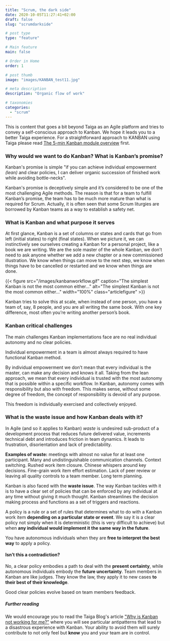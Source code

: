 ```yaml
---
title: "Scrum, the dark side"
date: 2020-10-05T11:27:41+02:00
draft: false
slug: "scrumdarkside"

# post type
type: "feature"

# Main feature
main: false

# Order in Home
order: 1

# post thumb
image: "images/KANBAN_test11.jpg"

# meta description
description: "Organic flow of work"

# taxonomies
categories:
  - "scrum"
---
```


This is content that goes a bit beyond Taiga as an Agile platform and tries to convey a self-conscious approach to Kanban. We hope it leads you to a better Taiga experience. For a straightforward approach to KANBAN using Taiga please read [The 5-min Kanban module overview](/features/5minkanban) first.

### Why would we want to do Kanban? What is Kanban’s promise?

Kanban's promise is simple "if you can achieve individual empowerment *(lean)* and clear policies, I can deliver organic succession of finished work while avoiding bottle-necks". 

Kanban's promise is deceptively simple and it’s considered to be one of the most challenging Agile methods. The reason is that for a team to fulfill Kanban’s promise, the team has to be much more mature than what is required for Scrum.
Actually, it is often seen that some Scrum liturgies are borrowed by Kanban teams as a way to establish a safety net. 

### What is Kanban and what purpose it serves

At first glance, Kanban is a set of columns or states and cards that go from left (initial states) to right (final states). When we picture it, we can instinctively see ourselves creating a Kanban for a personal project, like a book we are writing. We are the sole master of the whole Kanban, we don’t need to ask anyone whether we add a new chapter or a new commissioned illustration. We know when things can move to the next step, we know when things have to be cancelled or restarted and we know when things are done.

{{< figure src="/images/kanbanworkflow.gif" caption="The simplest Kanban is not the most common either..." alt="The simplest Kanban is not the most common either..." width="100%" class="articlefigure" >}}

Kanban tries to solve this at scale, when instead of one person, you have a team of, say, 8 people, and you are all writing the same book. With one key difference, most often you’re writing another person’s book.

### Kanban critical challenges

The main challenges Kanban implementations face are no real individual autonomy and no clear policies. 

Individual empowerment in a team is almost always required to have functional Kanban method.

By individual empowerment we don’t mean that every individual is the master, can make any decision and knows it all. Taking from the lean approach, we mean that every individual is trusted with the most autonomy that is possible within a specific workflow. In Kanban, autonomy comes with responsibility but also with freedom. This makes sense, without some degree of freedom, the concept of responsibility is devoid of any purpose.

This freedom is individually exercised and collectively enjoyed.

### What is the waste issue and how Kanban deals with it?

In Agile (and so it applies to Kanban) *waste* is undesired sub-product of a development process that reduces future delivered value, increments technical debt and introduces friction in team dynamics. It leads to frustration, disorientation and lack of predictability.

**Examples of waste:** meetings with almost no value for at least one participant. Many and undistinguishable communication channels. Context switching. Rushed work item closure. Chinese whispers around key decisions. Fine-grain work item effort estimation. Lack of peer review or leaving all quality controls to a team member. Long term planning.

Kanban is also faced with the **waste issue**. The way Kanban tackles with it is to have a clear set of policies that can be enforced by any individual at any time without giving it much thought. Kanban streamlines the decision making process and functions as a set of triggers and reactions.

A policy is a rule or a set of rules that determines what to do with a Kanban work item **depending on a particular state or event**. We say it is a clear policy not simply when it is deterministic (this is very difficult to achieve) but when **any individual would implement it the same way in the future**.

You have autonomous individuals when they are **free to interpret the best way** to apply a policy.


#### Isn’t this a contradiction?

No, a clear policy embodies a path to deal with the **present certainty**, while autonomous individuals embody the **future uncertainty**. Team members in Kanban are like judges. They know the law, they apply it to new cases **to their best of their knowledge**.

Good clear policies evolve based on team members feedback.


##### Further reading

We would encourage you to read the Taiga Blog's article ["Why is Kanban not working for me?"](https://blog.taiga.io/why-is-kanban-not-working-for-me.html) where you will see particular antipatterns that lead to a disastrous experience with Kanban. Your ability to avoid them will surely contribute to not only feel but **know** you and your team are in control.

